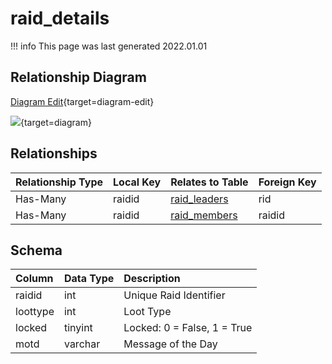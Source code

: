 # raid_details

!!! info
	This page was last generated 2022.01.01

## Relationship Diagram

[Diagram Edit](https://mermaid.live/edit#eyJjb2RlIjoiZXJEaWFncmFtXG4gICAgcmFpZF9kZXRhaWxzIHtcbiAgICAgICAgaW50IHJhaWRpZFxuICAgIH1cbiAgICByYWlkX2xlYWRlcnMge1xuICAgICAgICBpbnR1bnNpZ25lZCByaWRcbiAgICB9XG4gICAgcmFpZF9tZW1iZXJzIHtcbiAgICAgICAgaW50IHJhaWRpZFxuICAgIH1cbiAgICByYWlkX2RldGFpbHMgfHwtLW97IHJhaWRfbGVhZGVycyA6IEhhcy1NYW55XG4gICAgcmFpZF9kZXRhaWxzIHx8LS1veyByYWlkX21lbWJlcnMgOiBIYXMtTWFueVxuXG4iLCJtZXJtYWlkIjp7InRoZW1lIjoiZGVmYXVsdCJ9LCJ1cGRhdGVFZGl0b3IiOnRydWUsImF1dG9TeW5jIjp0cnVlLCJ1cGRhdGVEaWFncmFtIjp0cnVlfQ==){target=diagram-edit}

[![](https://mermaid.ink/img/eyJjb2RlIjoiZXJEaWFncmFtXG4gICAgcmFpZF9kZXRhaWxzIHtcbiAgICAgICAgaW50IHJhaWRpZFxuICAgIH1cbiAgICByYWlkX2xlYWRlcnMge1xuICAgICAgICBpbnR1bnNpZ25lZCByaWRcbiAgICB9XG4gICAgcmFpZF9tZW1iZXJzIHtcbiAgICAgICAgaW50IHJhaWRpZFxuICAgIH1cbiAgICByYWlkX2RldGFpbHMgfHwtLW97IHJhaWRfbGVhZGVycyA6IEhhcy1NYW55XG4gICAgcmFpZF9kZXRhaWxzIHx8LS1veyByYWlkX21lbWJlcnMgOiBIYXMtTWFueVxuXG4iLCJtZXJtYWlkIjp7InRoZW1lIjoiZGVmYXVsdCJ9LCJ1cGRhdGVFZGl0b3IiOnRydWUsImF1dG9TeW5jIjp0cnVlLCJ1cGRhdGVEaWFncmFtIjp0cnVlfQ==)](https://mermaid.ink/img/eyJjb2RlIjoiZXJEaWFncmFtXG4gICAgcmFpZF9kZXRhaWxzIHtcbiAgICAgICAgaW50IHJhaWRpZFxuICAgIH1cbiAgICByYWlkX2xlYWRlcnMge1xuICAgICAgICBpbnR1bnNpZ25lZCByaWRcbiAgICB9XG4gICAgcmFpZF9tZW1iZXJzIHtcbiAgICAgICAgaW50IHJhaWRpZFxuICAgIH1cbiAgICByYWlkX2RldGFpbHMgfHwtLW97IHJhaWRfbGVhZGVycyA6IEhhcy1NYW55XG4gICAgcmFpZF9kZXRhaWxzIHx8LS1veyByYWlkX21lbWJlcnMgOiBIYXMtTWFueVxuXG4iLCJtZXJtYWlkIjp7InRoZW1lIjoiZGVmYXVsdCJ9LCJ1cGRhdGVFZGl0b3IiOnRydWUsImF1dG9TeW5jIjp0cnVlLCJ1cGRhdGVEaWFncmFtIjp0cnVlfQ==){target=diagram}

## Relationships

| Relationship Type | Local Key | Relates to Table | Foreign Key |
| :--- | :--- | :--- | :--- |
| Has-Many | raidid | [raid_leaders](../../schema/raids/raid_leaders.md) | rid |
| Has-Many | raidid | [raid_members](../../schema/raids/raid_members.md) | raidid |


## Schema

| Column | Data Type | Description |
| :--- | :--- | :--- |
| raidid | int | Unique Raid Identifier |
| loottype | int | Loot Type |
| locked | tinyint | Locked: 0 = False, 1 = True |
| motd | varchar | Message of the Day |

